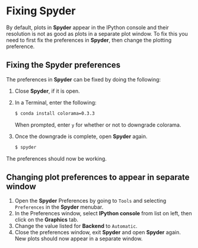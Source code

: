 # Fixing Spyder
By default, plots in **Spyder** appear in the IPython console and their resolution is not as good as plots in a separate plot window. To fix this you need to first fix the preferences in **Spyder**, then change the plotting preference.

## Fixing the Spyder preferences
The preferences in **Spyder** can be fixed by doing the following:

1. Close **Spyder**, if it is open.
2. In a Terminal, enter the following:

    ```bash
    $ conda install colorama=0.3.3
    ```
    When prompted, enter `y` for whether or not to downgrade colorama.
3. Once the downgrade is complete, open **Spyder** again.

    ```bash
    $ spyder
    ```
The preferences should now be working.

## Changing plot preferences to appear in separate window
1. Open the **Spyder** Preferences by going to `Tools` and selecting `Preferences` in the **Spyder** menubar.
2. In the Preferences window, select **IPython console** from list on left, then click on the **Graphics** tab.
3. Change the value listed for **Backend** to `Automatic`.
4. Close the preferences window, exit **Spyder** and open **Spyder** again. New plots should now appear in a separate window.
